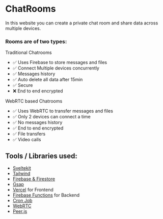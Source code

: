 # ChatRooms

In this website you can create a private chat room and share data across multiple devices.

### Rooms are of two types:

Traditional Chatrooms
- ✅ Uses Firebase to store messages
and files
- ✅ Connect Multiple devices concurrently
- ✅ Messages history
- ✅ Auto delete all data after 15min
- ✅ Secure
- ❌ End to end encrypted

WebRTC based Chatrooms
- ✅ Uses WebRTC to transfer messages
and files
- ✅ Only 2 devices can connect a time
- ✅ No messages history
- ✅ End to end encrypted
- ✅ File transfers
- ✅ Video calls

## Tools / Libraries used:

- [Sveltekit](https://kit.svelte.dev/)
- [Tailwind](https://tailwindcss.com/)
- [Firebase & Firestore](https://firebase.google.com/)
- [Gsap](https://greensock.com/)
- [Vercel](https://vercel.com/) for Frontend
- [Firebase Functions](https://firebase.google.com/) for Backend
- [Cron Job](https://cron-job.org/en/)
- [WebRTC](https://webrtc.org/)
- [Peer.js](https://github.com/peers/peerjs)
